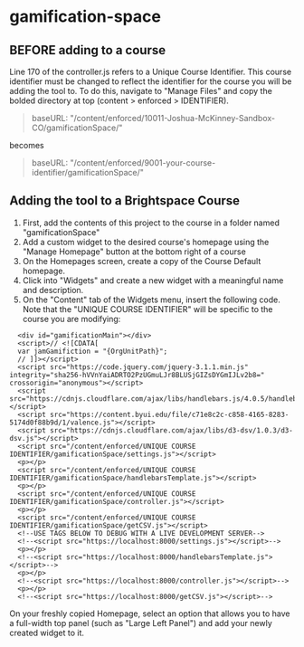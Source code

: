 # gamification-space

## BEFORE adding to a course

Line 170 of the controller.js refers to a Unique Course Identifier. This course identifier must be changed to reflect the identifier for the course you will be adding the tool to. To do this, navigate to "Manage Files" and copy the bolded directory at top (content > enforced > IDENTIFIER).  

> baseURL: "/content/enforced/10011-Joshua-McKinney-Sandbox-CO/gamificationSpace/"

becomes

> baseURL: "/content/enforced/9001-your-course-identifier/gamificationSpace/"

## Adding the tool to a Brightspace Course

1. First, add the contents of this project to the course in a folder named "gamificationSpace"
2. Add a custom widget to the desired course's homepage using the "Manage Homepage" button at the bottom right of a course
3. On the Homepages screen, create a copy of the Course Default homepage.
4. Click into "Widgets" and create a new widget with a meaningful name and description.
5. On the "Content" tab of the Widgets menu, insert the following code. Note that the "UNIQUE COURSE IDENTIFIER" will be specific to the course you are modifying:

~~~
  <div id="gamificationMain"></div>
  <script>// <![CDATA[
  var jamGamifiction = "{OrgUnitPath}";
  // ]]></script>
  <script src="https://code.jquery.com/jquery-3.1.1.min.js" integrity="sha256-hVVnYaiADRTO2PzUGmuLJr8BLUSjGIZsDYGmIJLv2b8=" crossorigin="anonymous"></script>
  <script src="https://cdnjs.cloudflare.com/ajax/libs/handlebars.js/4.0.5/handlebars.runtime.min.js"></script>
  <script src="https://content.byui.edu/file/c71e8c2c-c858-4165-8283-5174d0f88b9d/1/valence.js"></script>
  <script src="https://cdnjs.cloudflare.com/ajax/libs/d3-dsv/1.0.3/d3-dsv.js"></script>
  <script src="/content/enforced/UNIQUE COURSE IDENTIFIER/gamificationSpace/settings.js"></script>
  <p></p>
  <script src="/content/enforced/UNIQUE COURSE IDENTIFIER/gamificationSpace/handlebarsTemplate.js"></script>
  <p></p>
  <script src="/content/enforced/UNIQUE COURSE IDENTIFIER/gamificationSpace/controller.js"></script>
  <p></p>
  <script src="/content/enforced/UNIQUE COURSE IDENTIFIER/gamificationSpace/getCSV.js"></script>
  <!--USE TAGS BELOW TO DEBUG WITH A LIVE DEVELOPMENT SERVER-->
  <!--<script src="https://localhost:8000/settings.js"></script>-->
  <p></p>
  <!--<script src="https://localhost:8000/handlebarsTemplate.js"></script>-->
  <p></p>
  <!--<script src="https://localhost:8000/controller.js"></script>-->
  <p></p>
  <!--<script src="https://localhost:8000/getCSV.js"></script>-->
~~~

On your freshly copied Homepage, select an option that allows you to have a full-width top panel (such as "Large Left Panel") and add your newly created widget to it.


